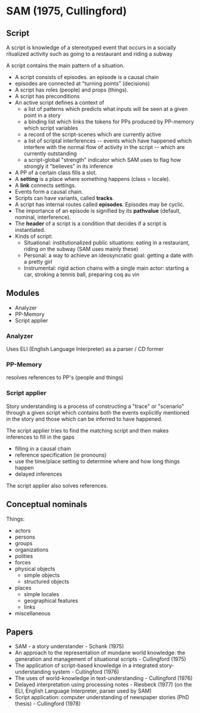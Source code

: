 # SAM (1975, Cullingford)

## Script

A script is knowledge of a stereotyped event that occurs in a socially ritualized activity such as going to a restaurant and riding a subway

A script contains the main pattern of a situation.

* A script consists of episodes. an episode is a causal chain
* episodes are connected at "turning points" (decisions)
* A script has roles (people) and props (things).
* A script has preconditions
* An active script defines a context of
    * a list of patterns which predicts what inputs will be seen at a given point in a story
    * a binding list which links the tokens for PPs produced by PP-memory which script variables
    * a record of the script-scenes which are currently active
    * a list of scriptal interferences -- events which have happened which interfere with the normal flow of activity in the script -- which are currently outstanding
    * a script-global "strength" indicator which SAM uses to flag how strongly it "believes" in its inference
* A PP of a certain class fills a slot.
* A **setting** is a place where something happens (class = locale).
* A **link** connects settings.
* Events form a causal chain.
* Scripts can have variants, called **tracks**.
* A script has internal routes called **episodes**. Episodes may be cyclic.
* The importance of an episode is signified by its **pathvalue** (default, nominal, interference).
* The **header** of a script is a condition that decides if a script is instantiated.
* Kinds of script:
    * Situational: institutionalized public situations: eating in a restaurant, riding on the subway (SAM uses mainly these)
    * Personal: a way to achieve an ideosyncratic goal: getting a date with a pretty girl
    * Instrumental: rigid action chains with a single main actor: starting a car, stroking a tennis ball, preparing coq au vin

## Modules

* Analyzer
* PP-Memory
* Script applier

### Analyzer

Uses ELI (English Language Interpreter) as a parser / CD former

### PP-Memory

resolves references to PP's (people and things)

### Script applier

Story understanding is a process of constructing a "trace" or "scenario" through a given script which contains both the events explicitly mentioned in the story and those which can be inferred to have happened.

The script applier tries to find the matching script and then makes inferences to fill in the gaps

* filling in a causal chain
* reference specification (ie pronouns)
* use the time/place setting to determine where and how long things happen
* delayed inferences

The script applier also solves references.

## Conceptual nominals

Things:

* actors
* persons
* groups
* organizations
* polities
* forces
* physical objects
    * simple objects
    * structured objects
* places
    * simple locales
    * geographical features
    * links
* miscellaneous

## Papers

* SAM - a story understander - Schank (1975)
* An approach to the representation of mundane world knowledge: the generation and management of situational scripts - Cullingford (1975)
* The application of script-based knowledge in a integrated story-understanding system - Cullingford (1976)
* The uses of world-knowledge in text-understanding - Cullingford (1976)
* Delayed interpretation using processing notes - Riesbeck (1977) (on the ELI, English Language Interpreter, parser used by SAM)
* Script application: computer understanding of newspaper stories (PhD thesis) - Cullingford (1978)
